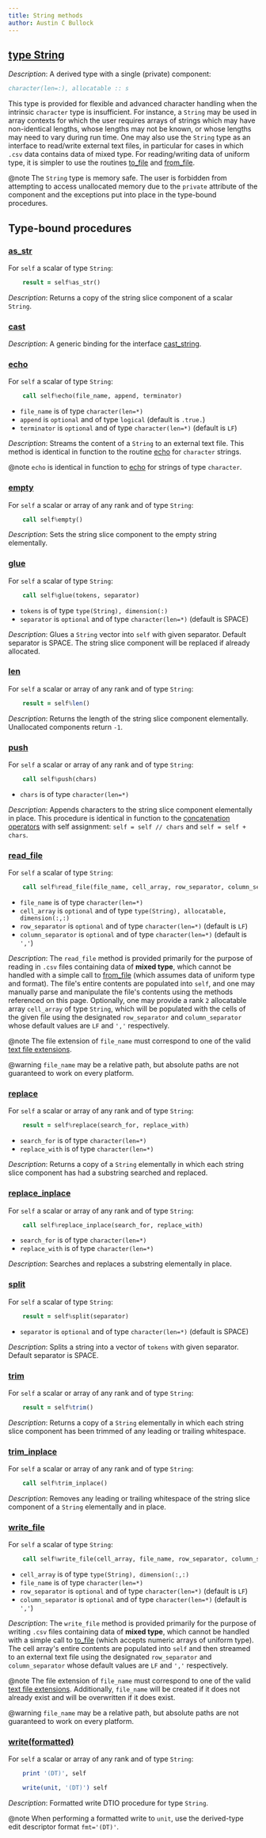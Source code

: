 ```yaml
---
title: String methods
author: Austin C Bullock
---
```


## [type String](../../type/string.html)

*Description*: A derived type with a single (private) component:

```fortran
character(len=:), allocatable :: s
```

This type is provided for flexible and advanced character handling when the intrinsic `character` type is insufficient. For instance, a `String` may be used in array contexts for which the user requires arrays of strings which may have non-identical lengths, whose lengths may not be known, or whose lengths may need to vary during run time. One may also use the `String` type as an interface to read/write external text files, in particular for cases in which `.csv` data contains data of mixed type. For reading/writing data of uniform type, it is simpler to use the routines [to_file](to_file.html) and [from_file](from_file.html).

@note The `String` type is memory safe. The user is forbidden from attempting to access unallocated memory due to the `private` attribute of the component and the exceptions put into place in the type-bound procedures.

## Type-bound procedures

### [as_str](../../type/string.html#boundprocedure-as_str)

For `self` a scalar of type `String`:

```fortran
    result = self%as_str()
```

*Description*: Returns a copy of the string slice component of a scalar `String`.

### [cast](../../type/string.html#boundprocedure-cast)

*Description*: A generic binding for the interface [cast_string](cast_string.html).

### [echo](../../type/string.html#boundprocedure-echo)

For `self` a scalar of type `String`:

```fortran
    call self%echo(file_name, append, terminator)
```

* `file_name` is of type `character(len=*)`
* `append` is `optional` and of type `logical` (default is `.true.`)
* `terminator` is `optional` and of type `character(len=*)` (default is `LF`)

*Description*: Streams the content of a `String` to an external text file. This method is identical in function to the routine [echo](echo.html) for `character` strings.

@note `echo` is identical in function to [echo](echo.html) for strings of type `character`.

### [empty](../../type/string.html#boundprocedure-empty)

For `self` a scalar or array of any rank and of type `String`:

```fortran
    call self%empty()
```

*Description*: Sets the string slice component to the empty string elementally.

### [glue](../../type/string.html#boundprocedure-glue)

For `self` a scalar of type `String`:

```fortran
    call self%glue(tokens, separator)
```

* `tokens` is of type `type(String), dimension(:)`
* `separator` is `optional` and of type `character(len=*)` (default is SPACE)

*Description*: Glues a `String` vector into `self` with given separator. Default separator is SPACE. The string slice component will be replaced if already allocated.

### [len](../../type/string.html#boundprocedure-len)

For `self` a scalar or array of any rank and of type `String`:

```fortran
    result = self%len()
```

*Description*: Returns the length of the string slice component elementally. Unallocated components return `-1`.

### [push](../../type/string.html#boundprocedure-push)

For `self` a scalar or array of any rank and of type `String`:

```fortran
    call self%push(chars)
```

* `chars` is of type `character(len=*)`

*Description*: Appends characters to the string slice component elementally in place. This procedure is identical in function to the [concatenation operators](operators.html#concatenation) with self assignment: `self = self // chars` and `self = self + chars`.

### [read_file](../../type/string.html#boundprocedure-read_file)

For `self` a scalar of type `String`:

```fortran
    call self%read_file(file_name, cell_array, row_separator, column_separator)
```

* `file_name` is of type `character(len=*)`
* `cell_array` is `optional` and of type `type(String), allocatable, dimension(:,:)`
* `row_separator` is `optional` and of type `character(len=*)` (default is `LF`)
* `column_separator` is `optional` and of type `character(len=*)` (default is `','`)

*Description*: The `read_file` method is provided primarily for the purpose of reading in `.csv` files containing data of **mixed type**, which cannot be handled with a simple call to [from_file](from_file.html) (which assumes data of uniform type and format). The file's entire contents are populated into `self`, and one may manually parse and manipulate the file's contents using the methods referenced on this page. Optionally, one may provide a rank `2` allocatable array `cell_array` of type `String`, which will be populated with the cells of the given file using the designated `row_separator` and `column_separator` whose default values are `LF` and `','` respectively.

@note The file extension of `file_name` must correspond to one of the valid [text file extensions](../UserInfo/file-ext.html).

@warning `file_name` may be a relative path, but absolute paths are not guaranteed to work on every platform.

### [replace](../../type/string.html#boundprocedure-replace)

For `self` a scalar or array of any rank and of type `String`:

```fortran
    result = self%replace(search_for, replace_with)
```

* `search_for` is of type `character(len=*)`
* `replace_with` is of type `character(len=*)`

*Description*: Returns a copy of a `String` elementally in which each string slice component has had a substring searched and replaced.

### [replace_inplace](../../type/string.html#boundprocedure-replace_inplace)

For `self` a scalar or array of any rank and of type `String`:

```fortran
    call self%replace_inplace(search_for, replace_with)
```

* `search_for` is of type `character(len=*)`
* `replace_with` is of type `character(len=*)`

*Description*: Searches and replaces a substring elementally in place.

### [split](../../type/string.html#boundprocedure-split)

For `self` a scalar of type `String`:

```fortran
    result = self%split(separator)
```

* `separator` is `optional` and of type `character(len=*)` (default is SPACE)

*Description*: Splits a string into a vector of `tokens` with given separator. Default separator is SPACE.

### [trim](../../type/string.html#boundprocedure-trim)

For `self` a scalar or array of any rank and of type `String`:

```fortran
    result = self%trim()
```

*Description*: Returns a copy of a `String` elementally in which each string slice component has been trimmed of any leading or trailing whitespace.

### [trim_inplace](../../type/string.html#boundprocedure-trim_inplace)

For `self` a scalar or array of any rank and of type `String`:

```fortran
    call self%trim_inplace()
```

*Description*: Removes any leading or trailing whitespace of the string slice component of a `String` elementally and in place.

### [write_file](../../type/string.html#boundprocedure-write_file)

For `self` a scalar of type `String`:

```fortran
    call self%write_file(cell_array, file_name, row_separator, column_separator)
```

* `cell_array` is of type `type(String), dimension(:,:)`
* `file_name` is of type `character(len=*)`
* `row_separator` is `optional` and of type `character(len=*)` (default is `LF`)
* `column_separator` is `optional` and of type `character(len=*)` (default is `','`)

*Description*: The `write_file` method is provided primarily for the purpose of writing `.csv` files containing data of **mixed type**, which cannot be handled with a simple call to [to_file](to_file.html) (which accepts numeric arrays of uniform type). The cell array's entire contents are populated into `self` and then streamed to an external text file using the designated `row_separator` and `column_separator` whose default values are `LF` and `','` respectively.

@note The file extension of `file_name` must correspond to one of the valid [text file extensions](../UserInfo/file-ext.html). Additionally, `file_name` will be created if it does not already exist and will be overwritten if it does exist.

@warning `file_name` may be a relative path, but absolute paths are not guaranteed to work on every platform.

### [write(formatted)](../../type/string.html#boundprocedure-write%28formatted%29)

For `self` a scalar or array of any rank and of type `String`:

```fortran
    print '(DT)', self
```

```fortran
    write(unit, '(DT)') self
```

*Description*: Formatted write DTIO procedure for type `String`.

@note When performing a formatted write to `unit`, use the derived-type edit descriptor format `fmt='(DT)'`.
